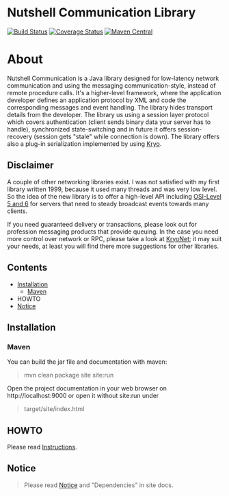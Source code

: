 Nutshell Communication Library
==============================

[![Build Status](https://travis-ci.org/olir/nutshell-communicate.png)](https://travis-ci.org/olir/nutshell-communicate/builds)
[![Coverage Status](https://coveralls.io/repos/olir/nutshell-communicate/badge.svg)](https://coveralls.io/r/olir/nutshell-communicate)
[![Maven Central](https://maven-badges.herokuapp.com/maven-central/olir/nutshell-communicate/badge.png)](https://maven-badges.herokuapp.com/maven-central/olir/nutshell-communicate)

# About

Nutshell Communication is a Java library designed for low-latency network communication and using the messaging communication-style, instead of remote procedure calls. It's a higher-level framework, where the application developer defines an application protocol by XML and code the corresponding messages and event handling. The library hides transport details from the developer. The library us using a session layer protocol which covers authentication (client sends binary data your server has to handle), synchronized state-switching and in future it offers session-recovery (session gets "stale" while connection is down). The library offers also a plug-in serialization implemented by using [Kryo](https://github.com/EsotericSoftware/kryo).

## Disclaimer

A couple of other networking libraries exist. I was not satisfied with my first library written 1999, because it used many threads and was very low level. 
So the idea of the new library is to offer a high-level API including [OSI-Level 5 and 6](http://en.wikipedia.org/wiki/OSI_model) for servers that 
need to steady broadcast events towards many clients. 

If you need guaranteed delivery or transactions, please look out for profession messaging products that provide queuing.
In the case you need more control over network or RPC, please take a look at [KryoNet](https://github.com/EsotericSoftware/kryonet); 
it may suit your needs, at least you will find there more suggestions for other libraries.

## Contents
* [Installation](#installation)
    * [Maven](#maven)
* HOWTO
* [Notice](#notice)

## Installation

### Maven

You can build the jar file and documentation with maven:

> mvn clean package site site:run

Open the project documentation in your web browser on http://localhost:9000 
or open it without site:run under

> target/site/index.html
 
## HOWTO

Please read [Instructions](src/site/markdown/instructions.md).
 
## Notice

> Please read [Notice](Notice.html) and "Dependencies" in site docs.

